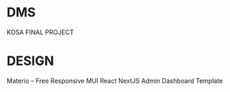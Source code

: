# DMS
KOSA FINAL PROJECT

# DESIGN
Materio – Free Responsive MUI React NextJS Admin Dashboard Template
